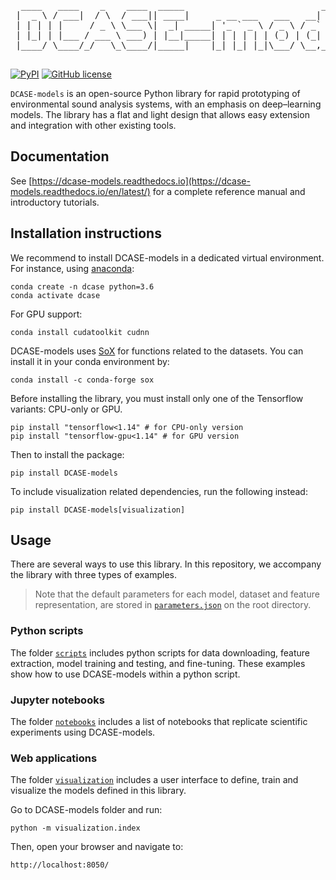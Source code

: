 <pre>
  ____   ____    _    ____  _____                          _      _     
 |  _ \ / ___|  / \  / ___|| ____|     _ __ ___   ___   __| | ___| |___ 
 | | | | |     / _ \ \___ \|  _| _____| '_ ` _ \ / _ \ / _` |/ _ \ / __|
 | |_| | |___ / ___ \ ___) | |__|_____| | | | | | (_) | (_| |  __/ \__ \
 |____/ \____/_/   \_\____/|_____|    |_| |_| |_|\___/ \__,_|\___|_|___/
                                                                       
</pre>

[![PyPI](https://img.shields.io/pypi/v/DCASE-models)](https://pypi.org/project/DCASE-models/)
[![GitHub license](https://img.shields.io/github/license/pzinemanas/DCASE-models)](https://github.com/pzinemanas/DCASE-models/blob/master/LICENSE)


`DCASE-models` is an open-source Python library for rapid prototyping of environmental sound analysis systems, with an emphasis on deep–learning models. The library has a flat and light design that allows easy extension and integration with other existing tools. 

Documentation
-------------
See [https://dcase-models.readthedocs.io](https://dcase-models.readthedocs.io/en/latest/) for a complete reference manual and introductory tutorials.

## Installation instructions
We recommend to install DCASE-models in a dedicated virtual environment. For instance, using [anaconda](https://www.anaconda.com/):
```
conda create -n dcase python=3.6
conda activate dcase
```
For GPU support:
```
conda install cudatoolkit cudnn
```
DCASE-models uses [SoX](http://sox.sourceforge.net/) for functions related to the datasets. You can install it in your conda environment by:
```
conda install -c conda-forge sox
```
Before installing the library, you must install only one of the Tensorflow variants: CPU-only or GPU.
``` 
pip install "tensorflow<1.14" # for CPU-only version
pip install "tensorflow-gpu<1.14" # for GPU version
```

Then to install the package:
```
pip install DCASE-models
```
To include visualization related dependencies, run the following instead:
```
pip install DCASE-models[visualization]
```

## Usage
There are several ways to use this library. In this repository, we accompany the library with three types of examples.

> Note that the default parameters for each model, dataset and feature representation, are stored in [`parameters.json`](parameters.json) on the root directory.

### Python scripts
The folder [`scripts`](scripts) includes python scripts for data downloading, feature extraction, model training and testing, and fine-tuning. These examples show how to use DCASE-models within a python script.

### Jupyter notebooks
The folder [`notebooks`](notebooks) includes a list of notebooks that replicate scientific experiments using DCASE-models.

### Web applications
The folder [`visualization`](visualization) includes a user interface to define, train and visualize the models defined in this library.

Go to DCASE-models folder and run:
```
python -m visualization.index
```
Then, open your browser and navigate to:
```
http://localhost:8050/
``` 
